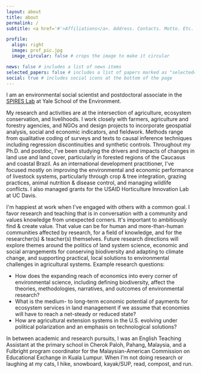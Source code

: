 ```yaml
---
layout: about
title: about
permalink: /
subtitle: <a href='#'>Affiliations</a>. Address. Contacts. Motto. Etc.

profile:
  align: right
  image: prof_pic.jpg
  image_circular: false # crops the image to make it circular

news: false # includes a list of news items
selected_papers: false # includes a list of papers marked as "selected={true}"
social: true # includes social icons at the bottom of the page
---
```


I am an environmental social scientist and postdoctoral associate in the <a href="https://sanford-lab.github.io/">SPIRES Lab</a> at Yale School of the Environment.

My research and activities are at the intersection of agriculture, ecosystem conservation, and livelihoods. I work closely with farmers, agriculture and forestry agencies, and NGOs and design projects to incorporate geospatial analysis, social and economic indicators, and fieldwork. Methods range from qualitative coding of surveys and texts to causal inference techniques including regression discontinuities and synthetic controls. Throughout my Ph.D. and postdoc, I've been studying the drivers and impacts of changes in land use and land cover, particularly in forested regions of the Caucasus and coastal Brazil. As an international development practitioner, I've focused mostly on improving the environmental and economic performance of livestock systems, particularly through crop & tree integration, grazing practices, animal nutrition & disease control, and managing wildlife conflicts. I also managed grants for the USAID Horticulture Innovation Lab at UC Davis. 

I'm happiest at work when I've engaged with others with a common goal. I favor research and teaching that is in conversation with a community and values knowledge from unexpected corners. It's important to ambitiously find & create value. That value can be for human and more-than-human communities affected by research, for a field of knowledge, and for the researcher(s) & teacher(s) themselves.  Future research directions will explore themes around the politics of land system science, economic and social arrangements for conserving biodiversity and adapting to climate change, and supporting practical, local solutions to environmental challenges in agricultural systems. Example research questions: 
<ul>
  <li>How does the expanding reach of economics into every corner of environmental science, including defining biodiversity, affect the theories, methodologies, narratives, and outcomes of environmental research?</li>
  <li>What is the medium- to long-term economic potential of payments for ecosystem services in land management if we assume that economies will have to reach a net-steady or reduced state? </li>
  <li>How are agricultural extension systems in the U.S. evolving under political polarization and an emphasis on technological solutions?</li>
</ul>

In between academic and research pursuits, I was an English Teaching Assistant at the primary school in Cherok Paloh, Pahang, Malaysia, and a Fulbright program coordinator for the Malaysian-American Commission on Educational Exchange in Kuala Lumpur. When I'm not doing research or laughing at my cats, I hike, snowboard, kayak/SUP, read, compost, and run.
